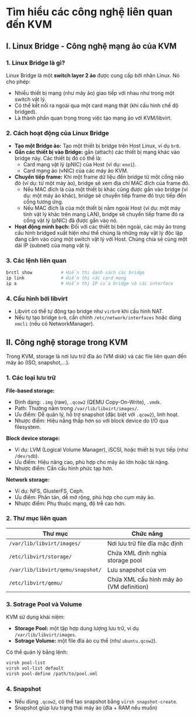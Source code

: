 # Tìm hiểu các công nghệ liên quan đến KVM

## I. Linux Bridge - Công nghệ mạng ảo của KVM

### 1. Linux Bridge là gì?

Linux Bridge là một **switch layer 2 ảo** được cung cấp bởi nhân Linux. Nó cho phép:

- Nhiều thiết bị mạng (như máy ảo) giao tiếp với nhau như trong một switch vật lý.
- Có thể kết nối ra ngoài qua một card mạng thật (khi cấu hình chế độ bridged).
- Là thành phần quan trọng trong việc tạo mạng ảo với KVM/libvirt.

### 2. Cách hoạt động của Linux Bridge

- **Tạo một Bridge ảo:** Tạo một thiết bị bridge trên Host Linux, ví dụ `br0`.
- **Gắn các thiết bị vào Bridge:** gắn (attach) các thiết bị mạng khác vào bridge này. Các thiết bị đó có thể là:
  - Card mạng vật lý (pNIC) của Host (ví dụ: `eno1`).
  - Card mạng ảo (vNIC) của các máy ảo KVM.
- **Chuyển tiếp frame:** Khi một frame dữ liệu đến bridge từ một cổng nào đó (ví dụ: từ một máy ảo), bridge sẽ xem địa chỉ MAC đích của frame đó.
  - Nếu MAC đích là của một thiết bị khác cũng được gắn vào bridge (ví dụ: một máy ảo khác), bridge sẽ chuyển tiếp frame đó trực tiếp đến cổng tương ứng.
  - Nếu MAC đích là của một thiết bị nằm ngoài Host (ví dụ: một máy tính vật lý khác trên mạng LAN), bridge sẽ chuyển tiếp frame đó ra cổng vật lý (pNIC) đã được gắn vào nó.
- **Hoạt động minh bạch:** Đối với các thiết bị bên ngoài, các máy ảo trong cấu hình bridged xuất hiện như thể chúng là những máy vật lý độc lập đang cắm vào cùng một switch vật lý với Host. Chúng chia sẻ cùng một dải IP (subnet) của mạng vật lý.

### 3. Các lệnh liên quan

```bash
brctl show           # Hiển thị danh sách các bridge
ip link              # Hiển thị các card mạng
ip a                 # Hiển thị IP của bridge và các interface
```

### 4. Cấu hình bởi libvirt

- Libvirt có thể tự động tạo bridge như `virbr0` khi cấu hình NAT.
- Nếu tự tạo bridge `br0`, cần chỉnh `/etc/network/interfaces` hoặc dùng `nmcli` (nếu có NetworkManager).

## II. Công nghệ storage trong KVM

Trong KVM, storage là nơi lưu trữ đĩa ảo (VM disk) và các file liên quan đến máy ảo (ISO, snapshot,...).

### 1. Các loại lưu trữ

**File-based storage:**

- Định dạng: `.img` (raw), `.qcow2` (QEMU Copy-On-Write), `.vmdk`.
- Path: Thường nằm trong `/var/lib/libvirt/images/`.
- Ưu điểm: Dễ quản lý, hỗ trợ snapshot (đặc biệt với `.qcow2`), linh hoạt.
- Nhược điểm: Hiệu năng thấp hơn so với block device do I/O qua filesystem.

**Block device storage:**

- Ví dụ: LVM (Logical Volume Manager), iSCSI, hoặc thiết bị trực tiếp (như `/dev/sdb`).
- Ưu điểm: Hiệu năng cao, phù hợp cho máy ảo lớn hoặc tải nặng.
- Nhược điểm: Cần cấu hình phức tạp hơn.

**Network storage:**

- Ví dụ: NFS, GlusterFS, Ceph.
- Ưu điểm: Phân tán, dễ mở rộng, phù hợp cho cụm máy ảo.
- Nhược điểm: Phụ thuộc mạng, độ trễ cao hơn.

### 2. Thư mục liên quan

| Thư mục | Chức năng |
|---------|-----------|
| `/var/lib/libvirt/images/` | Nơi lưu trữ file đĩa mặc định |
| `/etc/libvirt/storage/` | Chứa XML định nghĩa storage pool |
| `/var/lib/libvirt/qemu/snapshot/` | Lưu snapshot của vm |
| `/etc/libvirt/qemu/` | Chứa XML cấu hình máy ảo (VM definition) |

### 3. Sotrage Pool và Volume

KVM sử dụng khái niệm:

- **Storage Pool:** một tập hợp dung lượng lưu trữ, ví dụ `/var/lib/libvirt/images`.
- **Sotrage Volume:** một file đĩa ảo cụ thể (như `ubuntu.qcow2`).

Có thể quản lý bằng lệnh:

```bash
virsh pool-list
virsh vol-list default
virsh pool-define /path/to/pool.xml
```

### 4. Snapshot

- Nếu dùng `.qcow2`, có thể tạo snapshot bằng `vỉrsh snapshot-create`.
- Snapshot giúp lưu trạng thái máy ảo (đĩa + RAM nếu muốn)
